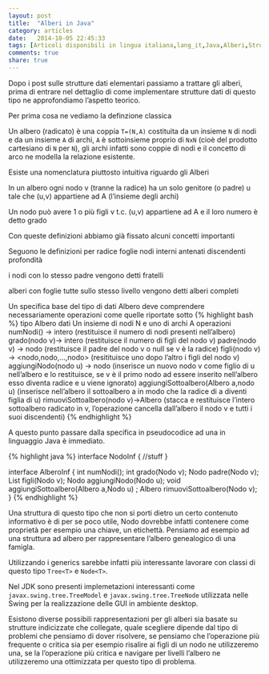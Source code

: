 ```yaml
---
layout: post
title:  "Alberi in Java"
category: articles
date:   2014-10-05 22:45:33
tags: [Articoli disponibili in lingua italiana,lang_it,Java,Alberi,Strutture Dati]
comments: true
share: true
---
```

﻿Dopo i post sulle strutture dati elementari passiamo a trattare gli alberi, prima di entrare nel dettaglio di come implementare strutture dati di questo tipo ne approfondiamo l’aspetto teorico.

Per prima cosa ne vediamo la definzione classica

Un albero (radicato) è una coppia `T=(N,A)` costituita da un insieme `N` di nodi e da un insieme `A` di archi, `A` è sottoinsieme proprio di `NxN` (cioè del prodotto cartesiano di `N` per `N`), gli archi infatti sono coppie di nodi e il concetto di arco ne modella la relazione esistente.

Esiste una nomenclatura piuttosto intuitiva riguardo gli Alberi

In un albero ogni nodo v (tranne la radice) ha un solo genitore (o padre) u tale che (u,v) appartiene ad A (l’insieme degli archi)

Un nodo può avere 1 o più figli v t.c. (u,v) appartiene ad A e il loro numero è detto grado

Con queste definizioni abbiamo già fissato alcuni concetti importanti

Seguono le definizioni per 
radice
foglie
nodi interni
antenati
discendenti
profondità

i nodi con lo stesso padre vengono detti fratelli

alberi con foglie tutte sullo stesso livello vengono detti alberi completi

Un specifica base del tipo di dati Albero deve comprendere necessariamente operazioni come quelle riportate sotto
{% highlight bash %}
tipo
   Albero
dati
   Un insieme di nodi N e uno di archi A
operazioni
   numNodi() -> intero (restituisce il numero di nodi presenti nell’albero)
   grado(nodo v)-> intero (restituisce il numero di figli del nodo v)
   padre(nodo v) -> nodo (restituisce il padre del nodo v o null se v è la radice)
   figli(nodo v) -> <nodo,nodo,...,nodo> (resitituisce uno dopo l’altro i figli del nodo v)
   aggiungiNodo(nodo u) -> nodo (inserisce un nuovo nodo v come figlio di u nell’albero e lo restituisce, se v è il primo nodo 
                           ad essere inserito nell’albero esso diventa radice e u viene ignorato)
   aggiungiSottoalbero(Albero a,nodo u) (inserisce nell’albero il sottoalbero a in modo che la radice di a diventi figlia di u)
   rimuoviSottoalbero(nodo v)->Albero (stacca e restituisce l’intero sottoalbero radicato in v,
   l’operazione cancella dall’albero il nodo v e tutti i suoi discendenti)
{% endhighlight %}

A questo punto passare dalla specifica in pseudocodice ad una in linguaggio Java è immediato. 

{% highlight java %}
interface NodoInf {
      //stuff
}

interface AlberoInf {
   int numNodi();
   int grado(Nodo v);
   Nodo padre(Nodo v);
   List<Nodo> figli(Nodo v);
   Nodo aggiungiNodo(Nodo u);
   void aggiungiSottoalbero(Albero a,Nodo u) ;
   Albero rimuoviSottoalbero(Nodo v);
}
{% endhighlight %}

Una struttura di questo tipo che non si porti dietro un certo contenuto informativo è di per se poco utile, Nodo dovrebbe infatti contenere come proprietà per esempio una chiave, un etichettà. Pensiamo ad esempio ad una struttura ad albero per rappresentare l’albero genealogico di una famigla.

Utilizzando i generics sarebbe infatti più interessante lavorare con classi di questo tipo
`Tree<T>` e `Node<T>`.

Nel JDK sono presenti implemetazioni interessanti come `javax.swing.tree.TreeModel` e `javax.swing.tree.TreeNode` utilizzata nelle Swing per la realizzazione delle GUI in ambiente desktop.

Esistono diverse possibili rappresentazioni per gli alberi sia basate su strutture indicizzate che collegate, quale scegliere dipende dal tipo di problemi che pensiamo di dover risolvere, se pensiamo che l’operazione più frequente o critica sia per esempio risalire ai figli di un nodo ne utilizzeremo una, se la l’operazione più critica e navigare per livelli l’albero ne utilizzeremo una ottimizzata per questo tipo di problema.

